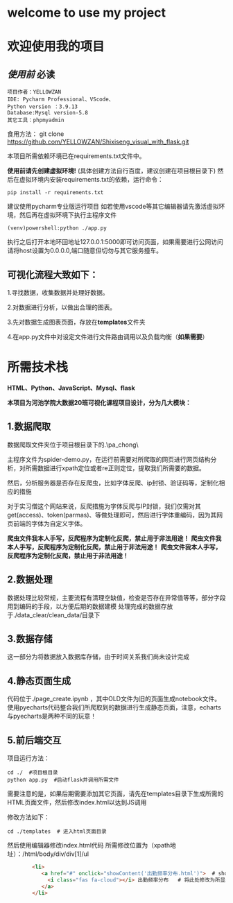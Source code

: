 # welcome to use my project
# 欢迎使用我的项目
## *使用前* __必读__
```
项目作者：YELLOWZAN
IDE: Pycharm Professional、VScode、
Python version ：3.9.13
Database:Mysql version-5.8
其它工具：phpmyadmin
```
食用方法：
git clone https://github.com/YELLOWZAN/Shixiseng_visual_with_flask.git

本项目所需依赖环境已在requirements.txt文件中。

**使用前请先创建虚拟环境!**
(具体创建方法自行百度，建议创建在项目根目录下)
然后在虚拟环境内安装requirements.txt的依赖，运行命令：
```shell
pip install -r requirements.txt
```
建议使用pycharm专业版运行项目 
如若使用vscode等其它编辑器请先激活虚拟环境，然后再在虚拟环境下执行主程序文件
```shell
(venv)powershell:python ./app.py
```
执行之后打开本地环回地址127.0.0.1:5000即可访问页面，如果需要进行公网访问请将host设置为0.0.0.0,端口随意但切勿与其它服务撞车。

## 可视化流程大致如下：

1.寻找数据，收集数据并处理好数据。

2.对数据进行分析，以做出合理的图表。

3.先对数据生成图表页面，存放在**templates**文件夹

4.在app.py文件中对设定文件进行文件路由调用以及负载均衡（**如果需要**）

# 所需技术栈

__HTML、Python、JavaScript、Mysql、flask__


**本项目为河池学院大数据20班可视化课程项目设计，分为几大模块：**

## 1.数据爬取
数据爬取文件夹位于项目根目录下的.\pa_chong\

主程序文件为spider-demo.py，在运行前需要对所爬取的网页进行网页结构分析，对所需数据进行xpath定位或者re正则定位，提取我们所需要的数据。

然后，分析服务器是否存在反爬虫，比如字体反爬、ip封锁、验证码等，定制化相应的措施

对于实习僧这个网站来说，反爬措施为字体反爬与IP封锁，我们仅需对其get(access)、token(parmas)、等做处理即可，然后进行字体重编码，因为其网页前端的字体为自定义字体。

**爬虫文件我本人手写，反爬程序为定制化反爬，禁止用于非法用途！**
**爬虫文件我本人手写，反爬程序为定制化反爬，禁止用于非法用途！**
**爬虫文件我本人手写，反爬程序为定制化反爬，禁止用于非法用途！**

## 2.数据处理

数据处理比较常规，主要流程有清理空缺值，检查是否存在异常值等等，部分字段用到编码的手段，以方便后期的数据建模
处理完成的数据存放于./data_clear/clean_data/目录下

## 3.数据存储

这一部分为将数据放入数据库存储，由于时间关系我们尚未设计完成

## 4.静态页面生成

代码位于./page_create.ipynb ，其中OLD文件为旧的页面生成notebook文件。
使用pyecharts代码整合我们所爬取到的数据进行生成静态页面，注意，echarts与pyecharts是两种不同的玩意！

## 5.前后端交互

项目运行方法：

```shell
cd ./  #项目根目录
python app.py  #启动flask并调用所需文件
```

需要注意的是，如果后期需要添加其它页面，请先在templates目录下生成所需的HTML页面文件，然后修改index.html以达到JS调用

修改方法如下：
```shell
cd ./templates  # 进入html页面目录

```

然后使用编辑器修改index.html代码
所需修改位置为（xpath地址）：/html/body/div/div[1]/ul
```html
        <li>
           <a href="#" onclick="showContent('出勤频率分布.html')">  # showContent函数内引号内容修改为所调用的文件
             <i class="fas fa-cloud"></i> 出勤频率分布   # 将此处修改为所显示的链接名称
           </a>
        </li>
```